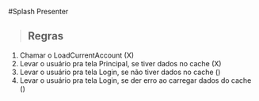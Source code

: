 #Splash Presenter

>## Regras
1. Chamar o LoadCurrentAccount (X)
2. Levar o usuário pra tela Principal, se tiver dados no cache (X)
3. Levar o usuário pra tela Login, se não tiver dados no cache ()
4. Levar o usuário pra tela Login, se der erro ao carregar dados do cache ()